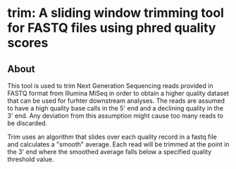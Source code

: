 # trim: A sliding window trimming tool for FASTQ files using phred quality scores
## About
This tool is used to trim Next Generation Sequencing reads provided in FASTQ format from Illumina MiSeq in order to obtain a higher quality dataset that can be used for furhter downstream analyses. The reads are assumed to have a high quality base calls in the 5' end and a declining quality in the 3' end. Any deviation from this assumption might cause too many reads to be discarded.

Trim uses an algorithm that slides over each quality record in a fastq file and calculates a "smooth" average. Each read will be trimmed at the point in the 3' end where the smoothed average falls below a specified quality threshold value. 
